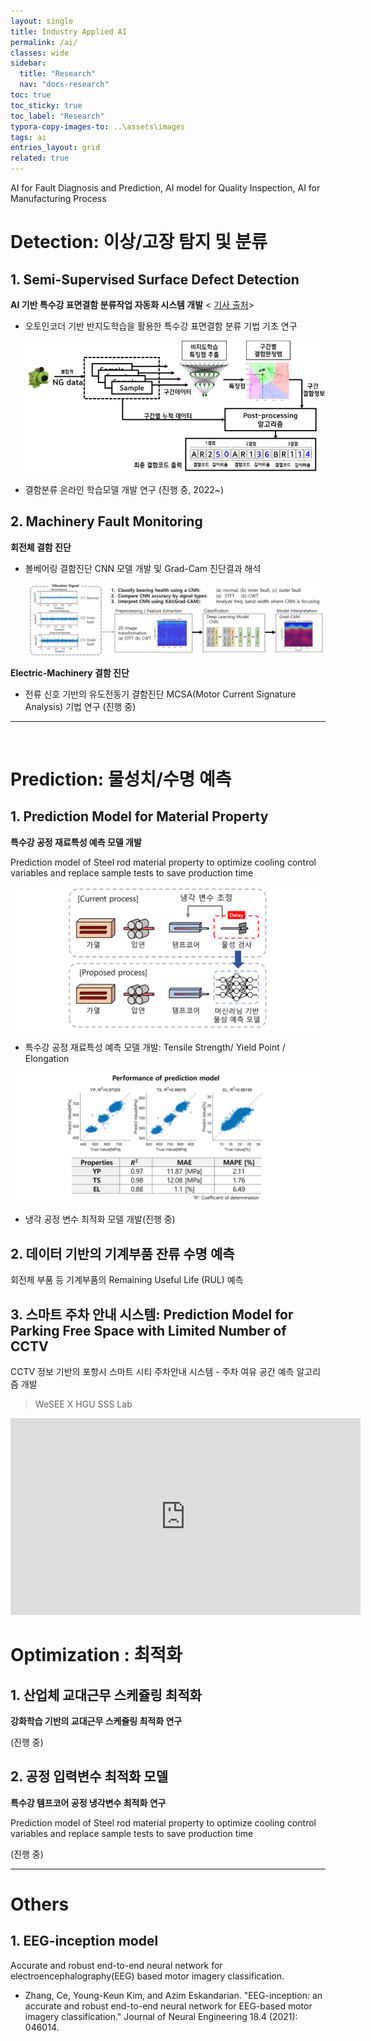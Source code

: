 ```yaml
---
layout: single
title: Industry Applied AI
permalink: /ai/
classes: wide
sidebar:
  title: "Research"
  nav: "docs-research"
toc: true
toc_sticky: true
toc_label: "Research"
typora-copy-images-to: ..\assets\images
tags: ai
entries_layout: grid
related: true
---
```




AI for Fault Diagnosis and Prediction, AI model for Quality Inspection, AI for Manufacturing Process




# Detection: 이상/고장 탐지 및 분류

## 1. Semi-Supervised Surface Defect Detection 
 **AI 기반 특수강 표면결함 분류작업 자동화 시스템 개발**  < [기사 출처](https://m.etnews.com/20220113000057)>
* 오토인코더 기반 반지도학습을 활용한 특수강 표면결함 분류 기법 기초 연구

  <img src="../assets/images/research/iai_steelrod.jpg" alt="demo" style="zoom:90%;" />

  

* 결함분류 온라인 학습모델 개발 연구 (진행 중, 2022~)



## 2. Machinery Fault Monitoring

**회전체 결함 진단** 

* 볼베어링 결함진단 CNN 모델 개발 및 Grad-Cam 진단결과 해석

  <img src="../assets/images/research/iai_gradcam.jpg" alt="demo" style="zoom:75%;" />

  

**Electric-Machinery 결함 진단** 

* 전류 신호 기반의 유도전동기 결함진단 MCSA(Motor Current Signature Analysis) 기법 연구 (진행 중)

  

---

  

<br/>

# Prediction:  물성치/수명 예측

##  1. Prediction Model for Material Property

**특수강 공정 재료특성 예측 모델 개발**

Prediction model of Steel rod material property to optimize cooling control variables and replace sample tests to save production time

<img src="../assets/images/research/iai_tc.png" alt="demo" style="zoom:50%;" />

* 특수강 공정 재료특성 예측 모델 개발: Tensile Strength/ Yield Point / Elongation

<img src="../assets/images/research/iai_tc_result.png" alt="demo" style="zoom:50%;" />

* 냉각 공정 변수 최적화 모델 개발(진행 중)



##  2. 데이터 기반의 기계부품 잔류 수명 예측  

회전체 부품 등 기계부품의  Remaining Useful Life (RUL) 예측 





##  3. 스마트 주차 안내 시스템: Prediction Model for Parking Free Space with Limited Number of CCTV

CCTV 정보 기반의 포항시 스마트 시티 주차안내 시스템 - 주차 여유 공간 예측 알고리즘 개발

>  WeSEE X HGU SSS Lab

<iframe width="560" height="315" src="https://www.youtube.com/embed/MpNni2Jw3Zk" title="YouTube video player" frameborder="0" allow="accelerometer; autoplay; clipboard-write; encrypted-media; gyroscope; picture-in-picture" allowfullscreen></iframe>

<br/>



# Optimization : 최적화

##  1. 산업체 교대근무 스케쥴링 최적화 

**강화학습 기반의  교대근무 스케쥴링 최적화 연구**

(진행 중)




##  2. 공정 입력변수 최적화 모델

**특수강 템프코어 공정 냉각변수 최적화 연구**

Prediction model of Steel rod material property to optimize cooling control variables and replace sample tests to save production time

(진행 중)



---
# Others 
## 1. EEG-inception model

Accurate and robust end-to-end neural network for electroencephalography(EEG) based motor imagery classification.

* Zhang, Ce, Young-Keun Kim, and Azim Eskandarian. "EEG-inception: an accurate and robust end-to-end neural network for EEG-based motor imagery classification." Journal of Neural Engineering 18.4 (2021): 046014. 

